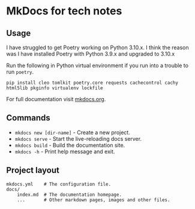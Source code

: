 # MkDocs for tech notes


## Usage

I have struggled to get Poetry working on Python 3.10.x.
I think the reason was I have installed Poetry with Python 3.9.x and upgraded to 3.10.x

Run the following in Python virtual environment if you run into a trouble to run ```poetry```.
```shell
pip install cleo tomlkit poetry.core requests cachecontrol cachy html5lib pkginfo virtualenv lockfile
```

For full documentation visit [mkdocs.org](https://www.mkdocs.org).

## Commands

* `mkdocs new [dir-name]` - Create a new project.
* `mkdocs serve` - Start the live-reloading docs server.
* `mkdocs build` - Build the documentation site.
* `mkdocs -h` - Print help message and exit.

## Project layout

    mkdocs.yml    # The configuration file.
    docs/
        index.md  # The documentation homepage.
        ...       # Other markdown pages, images and other files.



